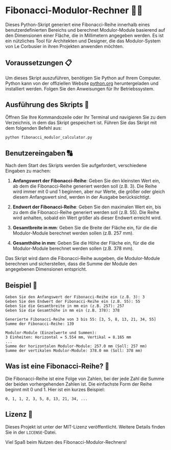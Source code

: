 # Fibonacci-Modulor-Rechner 📐🧮

Dieses Python-Skript generiert eine Fibonacci-Reihe innerhalb eines benutzerdefinierten Bereichs und berechnet Modulor-Module basierend auf den Dimensionen einer Fläche, die in Millimetern angegeben werden. Es ist ein nützliches Tool für Architekten und Designer, die das Modulor-System von Le Corbusier in ihren Projekten anwenden möchten.

## Voraussetzungen 📋

Um dieses Skript auszuführen, benötigen Sie Python auf Ihrem Computer. Python kann von der offiziellen Website [python.org](https://www.python.org/downloads/) heruntergeladen und installiert werden. Folgen Sie den Anweisungen für Ihr Betriebssystem.

## Ausführung des Skripts 🚀

Öffnen Sie Ihre Kommandozeile oder Ihr Terminal und navigieren Sie zu dem Verzeichnis, in dem das Skript gespeichert ist. Führen Sie das Skript mit dem folgenden Befehl aus:

```bash
python fibonacci_modulor_calculator.py
```

## Benutzereingaben 🔠

Nach dem Start des Skripts werden Sie aufgefordert, verschiedene Eingaben zu machen:

1. **Anfangswert der Fibonacci-Reihe**: Geben Sie den kleinsten Wert ein, ab dem die Fibonacci-Reihe generiert werden soll (z.B. 3). Die Reihe wird immer mit 0 und 1 beginnen, aber nur Werte, die größer oder gleich diesem Anfangswert sind, werden in der Ausgabe berücksichtigt.

2. **Endwert der Fibonacci-Reihe**: Geben Sie den maximalen Wert ein, bis zu dem die Fibonacci-Reihe generiert werden soll (z.B. 55). Die Reihe wird anhalten, sobald ein Wert größer als dieser Endwert erreicht wird.

3. **Gesamtbreite in mm**: Geben Sie die Breite der Fläche ein, für die die Modulor-Module berechnet werden sollen (z.B. 257 mm).

4. **Gesamthöhe in mm**: Geben Sie die Höhe der Fläche ein, für die die Modulor-Module berechnet werden sollen (z.B. 378 mm).

Das Skript wird dann die Fibonacci-Reihe ausgeben, die Modulor-Module berechnen und sicherstellen, dass die Summe der Module den angegebenen Dimensionen entspricht.

## Beispiel 🌟

```plaintext
Geben Sie den Anfangswert der Fibonacci-Reihe ein (z.B. 3): 3
Geben Sie den Endwert der Fibonacci-Reihe ein (z.B. 55): 55
Geben Sie die Gesamtbreite in mm ein (z.B. 257): 257
Geben Sie die Gesamthöhe in mm ein (z.B. 378): 378

Generierte Fibonacci-Reihe von 3 bis 55: [3, 5, 8, 13, 21, 34, 55]
Summe der Fibonacci-Reihe: 139

Modulor-Module (Einzelwerte und Summen):
3 Einheiten: Horizontal = 5.554 mm, Vertikal = 8.165 mm
...
Summe der horizontalen Modulor-Module: 257.0 mm (Soll: 257 mm)
Summe der vertikalen Modulor-Module: 378.0 mm (Soll: 378 mm)
```

## Was ist eine Fibonacci-Reihe? 🔢

Die Fibonacci-Reihe ist eine Folge von Zahlen, bei der jede Zahl die Summe der beiden vorhergehenden Zahlen ist. Die einfachste Form der Reihe beginnt mit 0 und 1. Hier ist ein kurzes Beispiel:

```
0, 1, 1, 2, 3, 5, 8, 13, 21, 34, ...
```

## Lizenz 📄

Dieses Projekt ist unter der MIT-Lizenz veröffentlicht. Weitere Details finden Sie in der `LICENSE`-Datei.

Viel Spaß beim Nutzen des Fibonacci-Modulor-Rechners!
